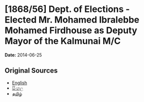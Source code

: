 # [1868/56] Dept. of Elections - Elected Mr. Mohamed Ibralebbe Mohamed Firdhouse as Deputy Mayor of the Kalmunai M/C

**Date:** 2014-06-25

## Original Sources

- [English](https://documents.gov.lk/view/extra-gazettes/2014/6/1868-56_E.pdf)
- [සිංහල](https://documents.gov.lk/view/extra-gazettes/2014/6/1868-56_S.pdf)
- [தமிழ்](https://documents.gov.lk/view/extra-gazettes/2014/6/1868-56_T.pdf)
